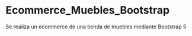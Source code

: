 # Ecommerce_Muebles_Bootstrap
Se realiza un ecommerce de una tienda de muebles mediante Bootstrap 5
